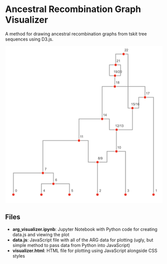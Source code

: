 # Ancestral Recombination Graph Visualizer

A method for drawing ancestral recombination graphs from tskit tree sequences using D3.js.

![ARG Visualizer Example](./README_pics/arg_visualizer.png)

## Files

- **arg_visualizer.ipynb**: Jupyter Notebook with Python code for creating data.js and viewing the plot
- **data.js**: JavaScript file with all of the ARG data for plotting (ugly, but simple method to pass data from Python into JavaScript)
- **visualizer.html**: HTML file for plotting using JavaScript alongside CSS styles
